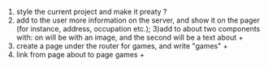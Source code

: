 1) style the current project and make it preaty ?
2) add to the user more information on the server, and show it on the pager (for instance, address, occupation etc.);
3)add to about two components with: on will be with an image, and the second will be a text about +
4) create a page under the router for games, and write "games" +
5) link from page about to page games +